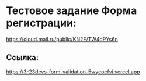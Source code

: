 # Тестовое задание Форма регистрации:

<https://cloud.mail.ru/public/KN2F/TW4dPYs6n>

## Ссылка:
<https://3-23devs-form-validation-5wyeocfvi.vercel.app>
